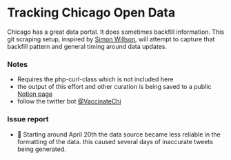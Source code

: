 # Tracking Chicago Open Data
Chicago has a great data portal. It does sometimes backfill information. This git scraping setup, inspired by [Simon Willson](https://simonwillison.net/2020/Oct/9/git-scraping/), will attempt to capture that backfill pattern and general timing around data updates.

### Notes
- Requires the php-curl-class which is not included here
- the output of this effort and other curation is being saved to a public [Notion page](https://www.notion.so/Vaccinate-Chicago-afe76107601841a4a0884c73e2da39a9)
- follow the twitter bot [@VaccinateChi](https://twitter.com/vaccinatechi) 

### Issue report
- 🚨 Starting around April 20th the data source became less reliable in the formatting of the data. this caused several days of inaccurate tweets being generated.